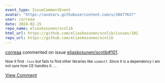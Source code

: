 ```yaml
---
event_type: IssueCommentEvent
avatar: "https://avatars.githubusercontent.com/u/3047763?"
user: correaa
date: 2024-02-15
repo_name: eliaskosunen/scnlib
html_url: https://github.com/eliaskosunen/scnlib/issues/101
repo_url: https://github.com/eliaskosunen/scnlib
---
```


<a href='https://github.com/correaa' target='_blank'>correaa</a> commented on issue <a href='https://github.com/eliaskosunen/scnlib/issues/101' target='_blank'>eliaskosunen/scnlib#101</a>.

<small>Now it find `-lscn` but fails to find other libraries like `simdutf`. Since it is a dependency I am not sure how CE handles it....</small>

<a href='https://github.com/eliaskosunen/scnlib/issues/101' target='_blank'>View Comment</a>